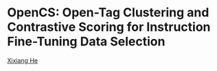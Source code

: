 # OpenCS: Open-Tag Clustering and Contrastive  Scoring for Instruction Fine-Tuning Data Selection

<a href="https://github.com/hexixiang">Xixiang He</a>
#
